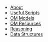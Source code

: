 <!---
Copyright 2021 Yuan He (KRR-Oxford). All rights reserved.

Licensed under the Apache License, Version 2.0 (the "License");
you may not use this file except in compliance with the License.
You may obtain a copy of the License at

    http://www.apache.org/licenses/LICENSE-2.0

Unless required by applicable law or agreed to in writing, software
distributed under the License is distributed on an "AS IS" BASIS,
WITHOUT WARRANTIES OR CONDITIONS OF ANY KIND, either express or implied.
See the License for the specific language governing permissions and
limitations under the License.
-->

<!-- - **DeepOnto** -->
- [About](/)
- [Useful Scripts](using_deeponto.md)
- [OM Models](om_models.md)
- [OM Resources](om_resources.md)
- [Reasoning](reasoning.md)
- [Data Structures](data_structures.md)
